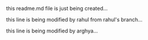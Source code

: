 this readme.md file is just being created...

this line is being modified by rahul from rahul's branch...

this line is being modified by arghya...

